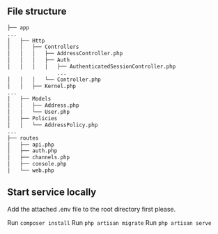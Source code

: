 ## File structure
```bash
├── app
...
│   ├── Http
│   │   ├── Controllers
│   │   │   ├── AddressController.php
│   │   │   ├── Auth
│   │   │   │   ├── AuthenticatedSessionController.php
                ...
│   │   │   └── Controller.php
│   │   ├── Kernel.php
...
│   ├── Models
│   │   ├── Address.php
│   │   └── User.php
│   ├── Policies
│   │   └── AddressPolicy.php
...
├── routes
│   ├── api.php
│   ├── auth.php
│   ├── channels.php
│   ├── console.php
│   └── web.php
```

## Start service locally
Add the attached .env file to the root directory first please.

Run ``composer install``
Run ``php artisan migrate``
Run ``php artisan serve``

